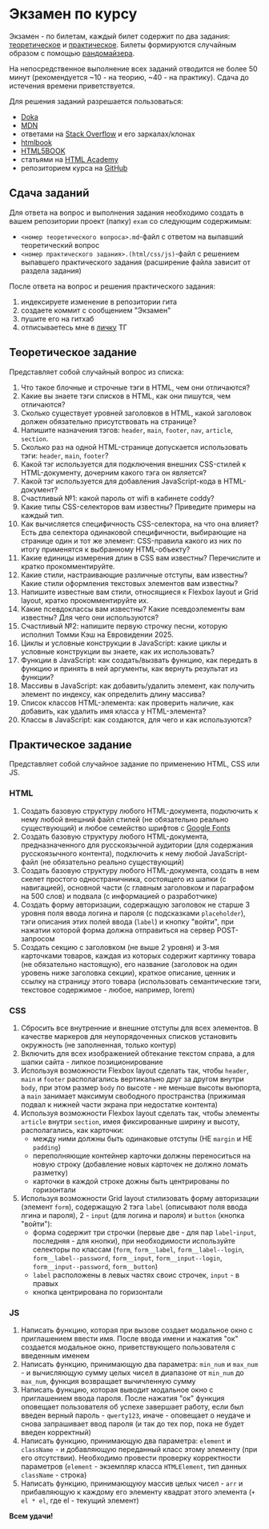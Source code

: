 # Экзамен по курсу

Экзамен - по билетам, каждый билет содержит по два задания: [теоретическое](#теоретическое-задание) и [практическое](#практическое-задание). Билеты формируются случайным образом с помощью [рандомайзера](https://katehok.github.io/coddy/exam/random_task.html).

На непосредственное выполнение всех заданий отводится не более 50 минут (рекомендуется ~10 - на теорию, ~40 - на практику). Сдача до истечения времени приветствуется.

Для решения заданий разрешается пользоваться:

- [Doka](https://doka.guide/)
- [MDN](https://developer.mozilla.org/ru/)
- ответами на [Stack Overflow](https://stackoverflow.com/) и его заркалах/клонах
- [htmlbook](https://htmlbook.ru/)
- [HTML5BOOK](https://html5book.ru/)
- статьями на [HTML Academy](https://htmlacademy.ru/)
- репозиторием курса на [GitHub](https://github.com/KATEHOK/coddy)

## Сдача заданий

Для ответа на вопрос и выполнения задания необходимо создать в вашем репозитории проект (папку) `exam` со следующим содержимым:

- `<номер теоретического вопроса>.md`-файл с ответом на выпавший теоретический вопрос
- `<номер практического задания>.(html/css/js)`-файл с решением выпавшего практического задания (расширение файла зависит от раздела задания)

После ответа на вопрос и решения практического задания:

1. индексируете изменение в репозитории гита
2. создаете коммит с сообщением "Экзамен"
3. пушите его на гитхаб
4. отписываетесь мне в [личку](https://t.me/katehok_1) ТГ

## Теоретическое задание

Представляет собой случайный вопрос из списка:

1. Что такое блочные и строчные тэги в HTML, чем они отличаются?
2. Какие вы знаете тэги списков в HTML, как они пишутся, чем отличаются?
3. Сколько существует уровней заголовков в HTML, какой заголовок должен обязательно присутствовать на странице?
4. Напишите назначения тэгов: `header`, `main`, `footer`, `nav`, `article`, `section`.
5. Сколько раз на одной HTML-странице допускается использовать тэги: `header`, `main`, `footer`?
6. Какой тэг используется для подключения внешних CSS-стилей к HTML-документу, дочерним какого тэга он является? 
7. Какой тэг используется для добавления JavaScript-кода в HTML-документ?
8. Счастливый №1: какой пароль от wifi в кабинете coddy?
9. Какие типы CSS-селекторов вам известны? Приведите примеры на каждый тип.
10. Как вычисляется специфичность CSS-селектора, на что она влияет? Есть два селектора одинаковой специфичности, выбирающие на странице один и тот же элемент: CSS-правила какого из них по итогу применятся к выбранному HTML-объекту?
11. Какие единицы измерения длин в CSS вам известны? Перечислите и кратко прокомментируйте.
12. Какие стили, настраивающие различные отступы, вам известны? Какие стили оформления текстовых элементов вам известны?
13. Напишите известные вам стили, относящиеся к Flexbox layout и Grid layout, кратко прокомментируйте их.
14. Какие псевдоклассы вам известны? Какие псевдоэлементы вам известны? Для чего они используются?
15. Счастливый №2: напишите первую строчку песни, которую исполнил Томми Кэш на Евровидении 2025.
16. Циклы и условные конструкции в JavaScript: какие циклы и условные конструкции вы знаете, как их использовать? 
17. Функции в JavaScript: как создать/вызвать функцию, как передать в функцию и принять в ней аргументы, как вернуть результат из функции?
18. Массивы в JavaScript: как добавить/удалить элемент, как получить элемент по индексу, как определить длину массива?
19. Список классов HTML-элемента: как проверить наличие, как добавить, как удалить имя класса у HTML-элемента?
20. Классы в JavaScript: как создаются, для чего и как используются?  

## Практическое задание

Представляет собой случайное задание по применению HTML, CSS или JS.

### HTML

1. Создать базовую структуру любого HTML-документа, подключить к нему любой внешний файл стилей (не обязательно реально существующий) и любое семейство шрифтов с [Google Fonts](https://fonts.google.com/)
2. Создать базовую структуру любого HTML-документа, предназначенного для русскоязычной аудитории (для содержания русскоязычного контента), подключить к нему любой JavaScript-файл (не обязательно реально существующий)
3. Создать базовую структуру любого HTML-документа, создать в нем скелет простого одностраничника, состоящего из шапки (с навигацией), основной части (с главным заголовком и параграфом на 500 слов) и подвала (с информацией о разработчике)
4. Создать форму авторизации, содержащую заголовок не старше 3 уровня поля ввода логина и пароля (с подсказками `placeholder`), тэги описания этих полей ввода (`label`) и кнопку "войти", при нажатии которой форма должна отправиться на сервер POST-запросом 
5. Создать секцию с заголовком (не выше 2 уровня) и 3-мя карточками товаров, каждая из которых содержит картинку товара (не обязательно настоящую), его название (заголовок на один уровень ниже заголовка секции), краткое описание, ценник и ссылку на страницу этого товара (использовать семантические тэги, текстовое содержимое - любое, например, lorem)

### CSS

1. Сбросить все внутренние и внешние отступы для всех элементов. В качестве маркеров для неупорядоченных списков установить окружность (не заполненная, только контур)
2. Включить для всех изображенией обтекание текстом справа, а для шапки сайта - липкое позиционирование
3. Используя возможности Flexbox layout сделать так, чтобы `header`, `main` и `footer` располагались вертикально друг за другом внутри `body`, при этом размер `body` по высоте - не меньше высоты вьюпорта, а `main` занимает максимум свободного пространства (прижимая подвал к нижней части экрана при недостатке контента)
4. Используя возможности Flexbox layout сделать так, чтобы элементы `article` внутри `section`, имея фиксированные ширину и высоту, располагались, как карточки:
    - между ними должны быть одинаковые отступы (НЕ `margin` и НЕ `padding`)
    - переполняющие контейнер карточки должны переноситься на новую строку (добавление новых карточек не должно ломать разметку)
    - карточки в каждой строке дожны быть центрированы по горизонтали
5. Используя возможности Grid layout стилизовать форму авторизации (элемент `form`), содержащую 2 тэга `label` (описывают поля ввода лгина и пароля), 2 - `input` (для логина и пароля) и `button` (кнопка "войти"):
    - форма содержит три строчки (первые две - для пар `label`-`input`, последняя - для кнопки), при необходимости используйте селекторы по классам (`form`, `form__label`, `form__label--login`, `form__label--password`, `form__input`, `form__input--login`, `form__input--password`, `form__button`)
    - `label` расположены в левых частях своис строчек, `input` - в правых
    - кнопка центрирована по горизонтали

### JS

1. Написать функцию, которая при вызове создает модальное окно с приглашением ввести имя. После ввода имени и нажатия "ок" создается модальное окно, приветствующего пользователя с введенным именем
2. Написать функцию, принимающую два параметра: `min_num` и `max_num` - и вычисляющую сумму целых чисел в диапазоне от `min_num` до `max_num`, функция возвращает вычичленную сумму
3. Написать функцию, которая выводит модальное окно с приглашением ввода пароля. После нажатия "ок" функция оповещает пользователя об успехе завершает работу, если был введен верный пароль - `qwerty123`, иначе - оповещает о неудаче и снова запрашивает ввод пароля (и так до тех пор, пока не будет введен корректный)
4. Написать функцию, принимающую два параметра: `element` и `className` - и добавляющую переданный класс этому элементу (при его отсутствии). Необходимо провести проверку корректности параметров (`element` - экземпляр класса `HTMLElement`, тип данных `className` - строка)
5. Написать функцию, принимающуюу массив целых чисел - `arr` и прибавляющую к каждому его элементу квадрат этого элемента (`+ el * el`, где el - текущий элемент)

**Всем удачи!**
